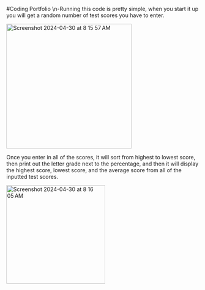 #Coding Portfolio
\n-Running this code is pretty simple, when you start it up you will get a random number of test scores you have to enter. 

<img width="327" alt="Screenshot 2024-04-30 at 8 15 57 AM" src="https://github.com/GMANN05/Project-2/assets/153104095/a4c3d2d3-ff71-46e0-857d-63f4021c36b3">

Once you enter in all of the scores, it will sort from highest to lowest score, then print out the letter grade next to the percentage, and then it will display the highest score, lowest score, and the average score from all of the inputted test scores. 

<img width="258" alt="Screenshot 2024-04-30 at 8 16 05 AM" src="https://github.com/GMANN05/Project-2/assets/153104095/6184ae4a-03f8-4207-8542-6edfbafe6e58">
